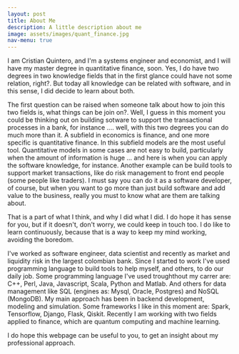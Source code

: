```yaml
---
layout: post
title: About Me
description: A little description about me
image: assets/images/quant_finance.jpg
nav-menu: true
---
```


I am Cristian Quintero, and I'm a systems engineer and economist, and I will have my master degree in quantitative finance, soon. Yes, I do have two degrees in two knowledge fields that in the first glance could have not some relation, right?. But today all knowledge can be related with software, and in this sense, I did decide to learn about both.

The first question can be raised when someone talk about how to join this two fields is, what things can be join on?. Well, I guess in this moment you could be thinking out on building sotware to support the transactional processes in a bank, for instance .... well, with this two degrees you can do much more than it. A subfield in economics is finance, and one more specific is quantitative finance. In this subfield models are the most useful tool. Quantitative models in some cases are not easy to build, particularly when the amount of information is huge ... and here is when you can apply the software knowledge, for instance. Another example can be build tools to support market transactions, like do risk management to front end people (some people like traders). I must say you can do it as a software developer, of course, but when you want to go more than just build software and add value to the business, really you must to know what are them are talking about.

That is a part of what I think, and why I did what I did. I do hope it has sense for you, but if it doesn't, don't worry, we could keep in touch too. I do like to learn continuously, because that is a way to keep my mind working, avoiding the boredom.

I've worked as software engineer, data scientist and recently as market and liquidity risk in the largest colombian bank. Since I started to work I've used programming language to build tools to help myself, and others, to do our daily job. Some programming language I've used troughthout my carrer are: C++, Perl, Java, Javascript, Scala, Python and Matlab. And others for data management like SQL (engines as: Mysql, Oracle, Postgres) and NoSQL (MongoDB). My main approach has been in backend development, modeling and simulation. Some frameworks I like in this moment are: Spark, Tensorflow, Django, Flask, Qiskit. Recently I am working with two fields applied to finance, which are quantum computing and machine learning.

I do hope this webpage can be useful to you, to get an insight about my professional approach.